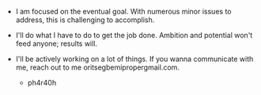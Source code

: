 - I am focused on the eventual goal. With numerous minor issues to address, this is challenging to accomplish. 
- I'll do what I have to do to get the job done. Ambition and potential won't feed anyone; results will.
- I'll be actively working on a lot of things. If you wanna communicate with me, reach out to me oritsegbemipropergmail.com.

   - ph4r40h
<!---
Thstboy/Thstboy is a ✨ special ✨ repository because its `README.md` (this file) appears on your GitHub profile.
You can click the Preview link to take a look at your changes.
--->


